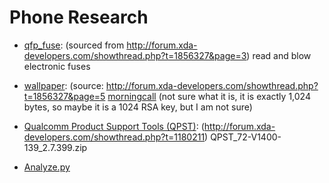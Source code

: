 Phone Research
==================
* [qfp_fuse](wiki/qfp_fuse): (sourced from http://forum.xda-developers.com/showthread.php?t=1856327&page=3)
  read and blow electronic fuses

* [wallpaper](wiki/qfp_fuse): (source: http://forum.xda-developers.com/showthread.php?t=1856327&page=5
  [morningcall](wiki/qfp_fuse#morningcall) (not sure what it is, it is exactly 1,024 bytes, so maybe it is a 1024 RSA key, but I am not sure)

* [Qualcomm Product Support Tools (QPST)](wiki/QPST): (http://forum.xda-developers.com/showthread.php?t=1180211)
  QPST_72-V1400-139_2.7.399.zip
 
* [Analyze.py](https://www.assembla.com/code/ks360/subversion/nodes/4/utils)
